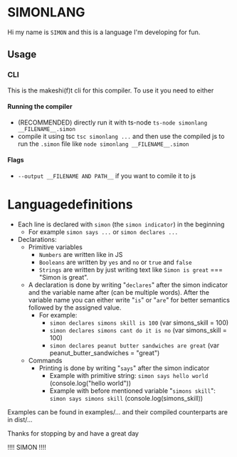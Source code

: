 # SIMONLANG

Hi my name is `SIMON` and this is a language I'm developing for fun.

## Usage

### CLI

This is the makeshi(f)t cli for this compiler. To use it you need to either

#### Running the compiler
- (RECOMMENDED) directly run it with ts-node `ts-node simonlang __FILENAME__.simon`
- compile it using tsc `tsc simonlang ...` and then use the compiled js to run the `.simon` file like `node simonlang __FILENAME__.simon`

#### Flags
- `--output __FILENAME AND PATH__`  if you want to comile it to js

# Languagedefinitions
- Each line is declared with `simon` (the `simon indicator`) in the beginning
  - For example `simon says ...` or `simon declares ...`
- Declarations:
  - Primitive variables
    - `Numbers` are written like in JS
    - `Booleans` are written by `yes` and `no` or `true` and `false`
    - `Strings` are written by just writing text like `Simon is great` === "Simon is great".
  - A declaration is done by writing "`declares`" after the simon indicator and the variable name after (can be multiple words). After the variable name you can either write "`is`" or "`are`" for better semantics followed by the assigned value.
    - For example:
      - `simon declares simons skill is 100` (var simons_skill = 100)
      - `simon declares simons cant do it is no` (var simons_skill = 100)
      - `simon declares peanut butter sandwiches are great` (var peanut_butter_sandwiches = "great")
  - Commands
    - Printing is done by writing "`says`" after the simon indicator
      - Example with primitive string: `simon says hello world` (console.log("hello world"))
      - Example with before mentioned variable "`simons skill`": `simon says simons skill` (console.log(simons_skill))

Examples can be found in examples/... and their compiled counterparts are in dist/...

Thanks for stopping by and have a great day

!!!! SIMON !!!!